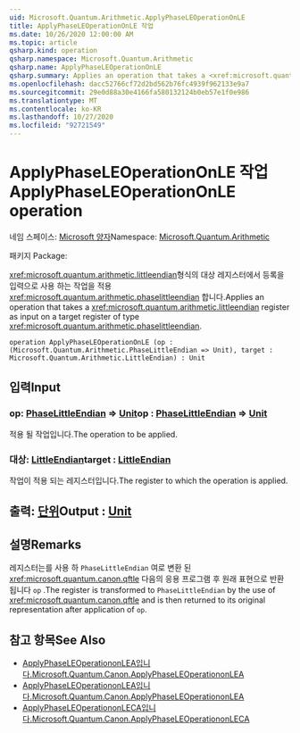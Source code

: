 ```yaml
---
uid: Microsoft.Quantum.Arithmetic.ApplyPhaseLEOperationOnLE
title: ApplyPhaseLEOperationOnLE 작업
ms.date: 10/26/2020 12:00:00 AM
ms.topic: article
qsharp.kind: operation
qsharp.namespace: Microsoft.Quantum.Arithmetic
qsharp.name: ApplyPhaseLEOperationOnLE
qsharp.summary: Applies an operation that takes a <xref:microsoft.quantum.arithmetic.littleendian> register as input on a target register of type <xref:microsoft.quantum.arithmetic.phaselittleendian>.
ms.openlocfilehash: dacc52766cf72d2bd562b76fc4939f962133e9a7
ms.sourcegitcommit: 29e0d88a30e4166fa580132124b0eb57e1f0e986
ms.translationtype: MT
ms.contentlocale: ko-KR
ms.lasthandoff: 10/27/2020
ms.locfileid: "92721549"
---
```

# <a name="applyphaseleoperationonle-operation"></a><span data-ttu-id="79858-102">ApplyPhaseLEOperationOnLE 작업</span><span class="sxs-lookup"><span data-stu-id="79858-102">ApplyPhaseLEOperationOnLE operation</span></span>

<span data-ttu-id="79858-103">네임 스페이스: [Microsoft 양자](xref:Microsoft.Quantum.Arithmetic)</span><span class="sxs-lookup"><span data-stu-id="79858-103">Namespace: [Microsoft.Quantum.Arithmetic](xref:Microsoft.Quantum.Arithmetic)</span></span>

<span data-ttu-id="79858-104">패키지 [](https://nuget.org/packages/)</span><span class="sxs-lookup"><span data-stu-id="79858-104">Package: [](https://nuget.org/packages/)</span></span>


<span data-ttu-id="79858-105"><xref:microsoft.quantum.arithmetic.littleendian>형식의 대상 레지스터에서 등록을 입력으로 사용 하는 작업을 적용 <xref:microsoft.quantum.arithmetic.phaselittleendian> 합니다.</span><span class="sxs-lookup"><span data-stu-id="79858-105">Applies an operation that takes a <xref:microsoft.quantum.arithmetic.littleendian> register as input on a target register of type <xref:microsoft.quantum.arithmetic.phaselittleendian>.</span></span>

```qsharp
operation ApplyPhaseLEOperationOnLE (op : (Microsoft.Quantum.Arithmetic.PhaseLittleEndian => Unit), target : Microsoft.Quantum.Arithmetic.LittleEndian) : Unit
```


## <a name="input"></a><span data-ttu-id="79858-106">입력</span><span class="sxs-lookup"><span data-stu-id="79858-106">Input</span></span>

### <a name="op--phaselittleendian--unit"></a><span data-ttu-id="79858-107">op: [PhaseLittleEndian](xref:Microsoft.Quantum.Arithmetic.PhaseLittleEndian) => [Unit](xref:microsoft.quantum.lang-ref.unit)</span><span class="sxs-lookup"><span data-stu-id="79858-107">op : [PhaseLittleEndian](xref:Microsoft.Quantum.Arithmetic.PhaseLittleEndian) => [Unit](xref:microsoft.quantum.lang-ref.unit)</span></span> 

<span data-ttu-id="79858-108">적용 될 작업입니다.</span><span class="sxs-lookup"><span data-stu-id="79858-108">The operation to be applied.</span></span>


### <a name="target--littleendian"></a><span data-ttu-id="79858-109">대상: [LittleEndian](xref:Microsoft.Quantum.Arithmetic.LittleEndian)</span><span class="sxs-lookup"><span data-stu-id="79858-109">target : [LittleEndian](xref:Microsoft.Quantum.Arithmetic.LittleEndian)</span></span>

<span data-ttu-id="79858-110">작업이 적용 되는 레지스터입니다.</span><span class="sxs-lookup"><span data-stu-id="79858-110">The register to which the operation is applied.</span></span>



## <a name="output--unit"></a><span data-ttu-id="79858-111">출력: [단위](xref:microsoft.quantum.lang-ref.unit)</span><span class="sxs-lookup"><span data-stu-id="79858-111">Output : [Unit](xref:microsoft.quantum.lang-ref.unit)</span></span>



## <a name="remarks"></a><span data-ttu-id="79858-112">설명</span><span class="sxs-lookup"><span data-stu-id="79858-112">Remarks</span></span>

<span data-ttu-id="79858-113">레지스터는를 사용 하 `PhaseLittleEndian` 여로 변환 된 <xref:microsoft.quantum.canon.qftle> 다음의 응용 프로그램 후 원래 표현으로 반환 됩니다 `op` .</span><span class="sxs-lookup"><span data-stu-id="79858-113">The register is transformed to `PhaseLittleEndian` by the use of <xref:microsoft.quantum.canon.qftle> and is then returned to its original representation after application of `op`.</span></span>

## <a name="see-also"></a><span data-ttu-id="79858-114">참고 항목</span><span class="sxs-lookup"><span data-stu-id="79858-114">See Also</span></span>

- [<span data-ttu-id="79858-115">ApplyPhaseLEOperationonLEA입니다.</span><span class="sxs-lookup"><span data-stu-id="79858-115">Microsoft.Quantum.Canon.ApplyPhaseLEOperationonLEA</span></span>](xref:Microsoft.Quantum.Canon.ApplyPhaseLEOperationonLEA)
- [<span data-ttu-id="79858-116">ApplyPhaseLEOperationonLEA입니다.</span><span class="sxs-lookup"><span data-stu-id="79858-116">Microsoft.Quantum.Canon.ApplyPhaseLEOperationonLEA</span></span>](xref:Microsoft.Quantum.Canon.ApplyPhaseLEOperationonLEA)
- [<span data-ttu-id="79858-117">ApplyPhaseLEOperationonLECA입니다.</span><span class="sxs-lookup"><span data-stu-id="79858-117">Microsoft.Quantum.Canon.ApplyPhaseLEOperationonLECA</span></span>](xref:Microsoft.Quantum.Canon.ApplyPhaseLEOperationonLECA)